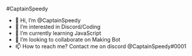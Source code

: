 #CaptainSpeedy

- 👋 Hi, I’m @CaptainSpeedy
- 👀 I’m interested in Discord/Coding
- 🌱 I’m currently learning JavaScript
- 💞️ I’m looking to collaborate on Making Bot
- 📫 How to reach me? Contact me on discord @CaptainSpeedy#0001

<!---
CaptainSpeedy/CaptainSpeedy is a ✨ special ✨ repository because its `README.md` (this file) appears on your GitHub profile.
You can click the Preview link to take a look at your changes.
--->
